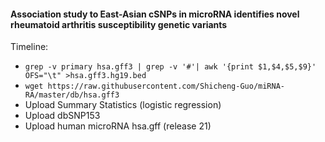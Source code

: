 #### Association study to East-Asian cSNPs in microRNA identifies novel rheumatoid arthritis susceptibility genetic variants
Timeline: 

* `grep -v primary hsa.gff3 | grep -v '#'| awk '{print $1,$4,$5,$9}' OFS="\t" >hsa.gff3.hg19.bed`
* `wget https://raw.githubusercontent.com/Shicheng-Guo/miRNA-RA/master/db/hsa.gff3`
* Upload Summary Statistics (logistic regression)
* Upload dbSNP153
* Upload human microRNA hsa.gff (release 21)
